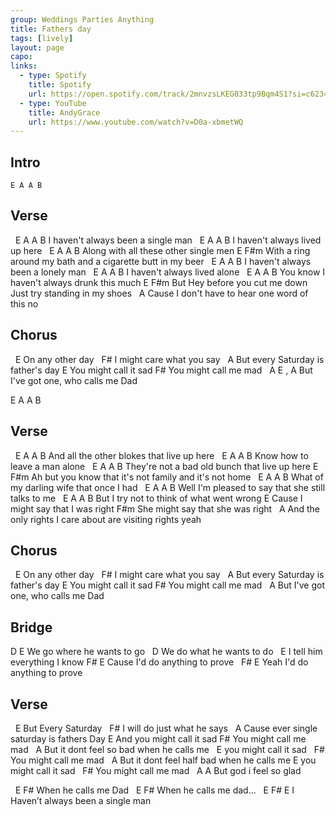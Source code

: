 ```yaml
---
group: Weddings Parties Anything
title: Fathers day
tags: [lively]
layout: page
capo: 
links: 
  - type: Spotify
    title: Spotify
    url: https://open.spotify.com/track/2mnvzsLKEG033tp9Bqm4S1?si=c6234e8d96fb42e4
  - type: YouTube
    title: AndyGrace
    url: https://www.youtube.com/watch?v=D0a-xbmetWQ
---
```


## Intro

```
E A A B
```

## Verse

&nbsp;       E               A       A       B
I haven't always been a single man
&nbsp;       E       A       A       B
I haven't always lived up here
&nbsp;       E                   A   A       B
Along with all these other single men
 E                              F#m
With a ring around my bath and a cigarette butt in my beer
&nbsp;       E               A       A       B
I haven't always been a lonely man
&nbsp;       E          A    A       B
I haven't always lived alone
&nbsp;       E                       A       A       B
You know I haven't always drunk this much
 E                                                      F#m
But Hey before you cut me down  Just try standing in my shoes
&nbsp;       A
Cause I don't have to hear one word of this no

## Chorus

&nbsp;       E
On any other day
&nbsp;  F#
I might care what you say
&nbsp;       A
But every Saturday is father's day
E
You might call it sad
F#
You might call me mad
&nbsp;       A                                E , A
But I've got one,        who calls me Dad

E       A       A       B

## Verse

&nbsp;       E                       A       A       B
And all the other blokes that live up here
&nbsp;       E               A       A       B
Know how to leave a man alone
&nbsp;       E                       A       A       B
They're not a bad old bunch that live up here
 E                                      F#m
Ah but you know that it's not family and it's not home
&nbsp;       E                       A       A       B
What of my darling wife that once I had
&nbsp;       E                               A       A       B
Well I'm pleased to say that she still talks to me
&nbsp;       E               A       A       B
But I try not to think of what went wrong
E
Cause I might say that I was right
F#m
She might say that she was right
&nbsp;       A
And the only rights I care about are visiting rights yeah

## Chorus

&nbsp;       E
On any other day
&nbsp;       F#
I might care what you say
&nbsp;       A
But every Saturday is father's day
E
You might call it sad
F#
You might call me mad
&nbsp;       A
But I've got one,        who calls me Dad

## Bridge

D                      E
We go where he wants to go
&nbsp;                       D
We do what he wants to do
&nbsp;                       E
I tell him everything I know
F#                       E
Cause I'd do anything to prove
&nbsp;               F#      E
Yeah I'd do anything to prove

## Verse

&nbsp;               E
But Every Saturday
&nbsp;       F#
I will do just what he says
&nbsp;       A
Cause ever single saturday is fathers Day
E
And you might call it sad
F#
You might call me mad
&nbsp;       A
But it dont feel so bad when he calls me
&nbsp;               E
you might call it sad
&nbsp;       F#
You might call me mad
&nbsp;       A
But it dont feel half bad when he calls me
E
you might call it sad
&nbsp;       F#
You might call me mad
&nbsp;       A                       A
But god i feel so glad

&nbsp;       E                       F#
When he calls me Dad
&nbsp;       E                       F#
When he calls me dad...
&nbsp;       E               F#                              E
I Haven’t always been a single man

